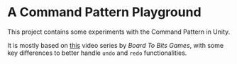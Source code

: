 # A Command Pattern Playground

This project contains some experiments with the Command Pattern in Unity.

It is mostly based on [this](https://www.youtube.com/playlist?list=PL5KbKbJ6Gf99OheYJSaQbMQBrqNd6HTaq) video series by *Board To Bits Games*, with some key differences to better handle `undo` and `redo` functionalities.
